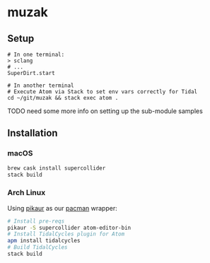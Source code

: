 # muzak

## Setup

```
# In one terminal:
> sclang
# ...
SuperDirt.start

# In another terminal
# Execute Atom via Stack to set env vars correctly for Tidal
cd ~/git/muzak && stack exec atom .
```

TODO need some more info on setting up the sub-module samples

## Installation

### macOS

```bash
brew cask install supercollider
stack build
```

### Arch Linux

Using [pikaur] as our [pacman] wrapper:

```bash
# Install pre-reqs
pikaur -S supercollider atom-editor-bin
# Install TidalCycles plugin for Atom
apm install tidalcycles
# Build TidalCycles
stack build
```

[pikaur]: https://github.com/actionless/pikaur
[pacman]: https://wiki.archlinux.org/index.php/Pacman 
